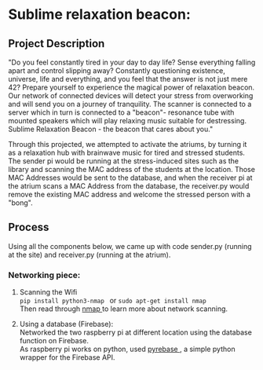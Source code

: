 # Sublime relaxation beacon: <br/>

## Project Description <br/>
"Do you feel constantly tired in your day to day life? Sense everything falling apart and control slipping away? Constantly questioning existence, universe, life and everything, and you feel that the answer is not just mere 42? Prepare yourself to experience the magical power of relaxation beacon. Our network of connected devices will detect your stress from overworking and will send you on a journey of tranquility. The scanner is connected to a server which in turn is connected to a "beacon"- resonance tube with mounted speakers which will play relaxing music suitable for destressing. Sublime Relaxation Beacon - the beacon that cares about you." <br/>

Through this projected, we attempted to activate the atriums, by turning it as a relaxation hub with brainwave music for tired and stressed students. The sender pi would be running at the stress-induced sites such as the library and scanning the MAC address of the students at the location. Those MAC Addresses would be sent to the database, and when the receiver pi at the atrium scans a MAC Address from the database, the receiver.py would remove the existing MAC address and welcome the stressed person with a "bong". <br/>

## Process <br/>
Using all the components below, we came up with code sender.py (running at the site) and receiver.py (running at the atrium).

### Networking piece:

1. Scanning the Wifi <br/>
```pip install python3-nmap ``` or ```sudo apt-get install nmap``` <br/>
Then read through <a href="https://bitbucket.org/xael/python-nmap/src"> nmap </a> to learn more about network scanning.

2. Using a database (Firebase): <br/>
Networked the two raspberry pi at different location using the database function on Firebase. <br/>
As raspberry pi works on python, used <a href="https://github.com/thisbejim/Pyrebase"> pyrebase </a>, a simple python wrapper for the Firebase API.<br/>

